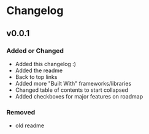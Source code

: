# Changelog

## v0.0.1

### Added or Changed
- Added this changelog :)
- Added the readme 
- Back to top links
- Added more "Built With" frameworks/libraries
- Changed table of contents to start collapsed
- Added checkboxes for major features on roadmap

### Removed

- old readme